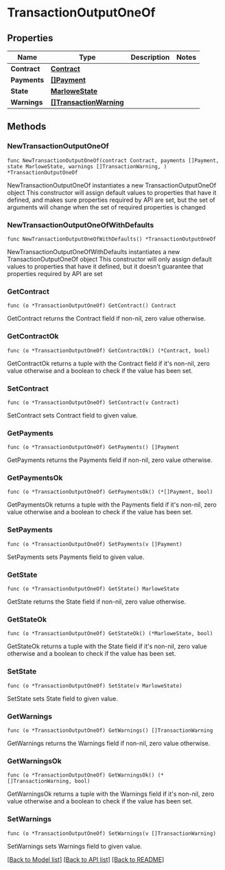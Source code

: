 # TransactionOutputOneOf

## Properties

Name | Type | Description | Notes
------------ | ------------- | ------------- | -------------
**Contract** | [**Contract**](Contract.md) |  | 
**Payments** | [**[]Payment**](Payment.md) |  | 
**State** | [**MarloweState**](MarloweState.md) |  | 
**Warnings** | [**[]TransactionWarning**](TransactionWarning.md) |  | 

## Methods

### NewTransactionOutputOneOf

`func NewTransactionOutputOneOf(contract Contract, payments []Payment, state MarloweState, warnings []TransactionWarning, ) *TransactionOutputOneOf`

NewTransactionOutputOneOf instantiates a new TransactionOutputOneOf object
This constructor will assign default values to properties that have it defined,
and makes sure properties required by API are set, but the set of arguments
will change when the set of required properties is changed

### NewTransactionOutputOneOfWithDefaults

`func NewTransactionOutputOneOfWithDefaults() *TransactionOutputOneOf`

NewTransactionOutputOneOfWithDefaults instantiates a new TransactionOutputOneOf object
This constructor will only assign default values to properties that have it defined,
but it doesn't guarantee that properties required by API are set

### GetContract

`func (o *TransactionOutputOneOf) GetContract() Contract`

GetContract returns the Contract field if non-nil, zero value otherwise.

### GetContractOk

`func (o *TransactionOutputOneOf) GetContractOk() (*Contract, bool)`

GetContractOk returns a tuple with the Contract field if it's non-nil, zero value otherwise
and a boolean to check if the value has been set.

### SetContract

`func (o *TransactionOutputOneOf) SetContract(v Contract)`

SetContract sets Contract field to given value.


### GetPayments

`func (o *TransactionOutputOneOf) GetPayments() []Payment`

GetPayments returns the Payments field if non-nil, zero value otherwise.

### GetPaymentsOk

`func (o *TransactionOutputOneOf) GetPaymentsOk() (*[]Payment, bool)`

GetPaymentsOk returns a tuple with the Payments field if it's non-nil, zero value otherwise
and a boolean to check if the value has been set.

### SetPayments

`func (o *TransactionOutputOneOf) SetPayments(v []Payment)`

SetPayments sets Payments field to given value.


### GetState

`func (o *TransactionOutputOneOf) GetState() MarloweState`

GetState returns the State field if non-nil, zero value otherwise.

### GetStateOk

`func (o *TransactionOutputOneOf) GetStateOk() (*MarloweState, bool)`

GetStateOk returns a tuple with the State field if it's non-nil, zero value otherwise
and a boolean to check if the value has been set.

### SetState

`func (o *TransactionOutputOneOf) SetState(v MarloweState)`

SetState sets State field to given value.


### GetWarnings

`func (o *TransactionOutputOneOf) GetWarnings() []TransactionWarning`

GetWarnings returns the Warnings field if non-nil, zero value otherwise.

### GetWarningsOk

`func (o *TransactionOutputOneOf) GetWarningsOk() (*[]TransactionWarning, bool)`

GetWarningsOk returns a tuple with the Warnings field if it's non-nil, zero value otherwise
and a boolean to check if the value has been set.

### SetWarnings

`func (o *TransactionOutputOneOf) SetWarnings(v []TransactionWarning)`

SetWarnings sets Warnings field to given value.



[[Back to Model list]](../README.md#documentation-for-models) [[Back to API list]](../README.md#documentation-for-api-endpoints) [[Back to README]](../README.md)



